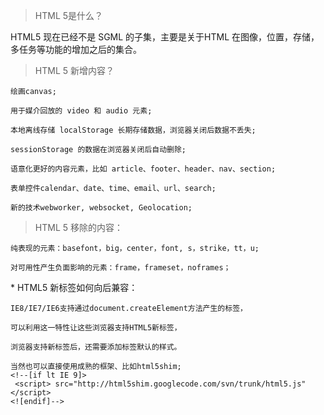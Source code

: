 > HTML 5是什么？

HTML5 现在已经不是 SGML 的子集，主要是关于HTML 在图像，位置，存储，多任务等功能的增加之后的集合。

> HTML 5 新增内容？

```
绘画canvas;

用于媒介回放的 video 和 audio 元素;

本地离线存储 localStorage 长期存储数据，浏览器关闭后数据不丢失;

sessionStorage 的数据在浏览器关闭后自动删除;

语意化更好的内容元素，比如 article、footer、header、nav、section;

表单控件calendar、date、time、email、url、search;

新的技术webworker, websocket, Geolocation;
```

> HTML 5 移除的内容：

```
纯表现的元素：basefont，big，center，font, s，strike，tt，u;

对可用性产生负面影响的元素：frame，frameset，noframes；
```

\* HTML5 新标签如何向后兼容：

```
IE8/IE7/IE6支持通过document.createElement方法产生的标签，

可以利用这一特性让这些浏览器支持HTML5新标签，

浏览器支持新标签后，还需要添加标签默认的样式。

当然也可以直接使用成熟的框架、比如html5shim;
<!--[if lt IE 9]>
 <script> src="http://html5shim.googlecode.com/svn/trunk/html5.js"</script>
<![endif]-->
```



